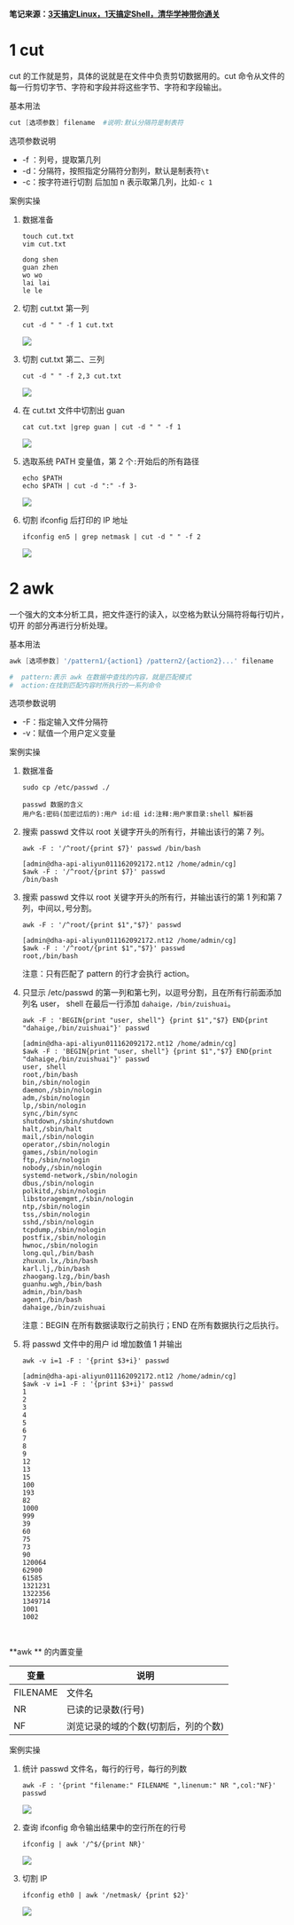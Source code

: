 **笔记来源：**[**3天搞定Linux，1天搞定Shell，清华学神带你通关**](https://www.bilibili.com/video/BV1WY4y1H7d3?p=9&vd_source=e8046ccbdc793e09a75eb61fe8e84a30)

 	 	 		

# 1 cut 
cut 的工作就是剪，具体的说就是在文件中负责剪切数据用的。cut 命令从文件的每一行剪切字节、字符和字段并将这些字节、字符和字段输出。

基本用法 

```powershell
cut [选项参数] filename  #说明:默认分隔符是制表符  	
```

选项参数说明

+ -f ：列号，提取第几列 
+ -d：分隔符，按照指定分隔符分割列，默认是制表符`\t`
+ -c：按字符进行切割 后加加 n 表示取第几列，比如`-c 1`

案例实操

1. 数据准备

   ```shell
   touch cut.txt
   vim cut.txt
   ```

   ```shell
   dong shen
   guan zhen
   wo wo
   lai lai
   le le
   ```


2. 切割 cut.txt 第一列

   ```shell
   cut -d " " -f 1 cut.txt
   ```

   ![](images/22.png)  


3. 切割 cut.txt 第二、三列

   ```shell
   cut -d " " -f 2,3 cut.txt
   ```

   ![](images/23.png) 


4. 在 cut.txt 文件中切割出 guan

   ```shell
   cat cut.txt |grep guan | cut -d " " -f 1
   ```

   ![](images/24.png) 


5. 选取系统 PATH 变量值，第 2 个`:`开始后的所有路径

   ```shell
   echo $PATH
   echo $PATH | cut -d ":" -f 3-
   ```

   ![](images/25.png)


6. 切割 ifconfig 后打印的 IP 地址

   ```shell
   ifconfig en5 | grep netmask | cut -d " " -f 2
   ```

   ![](images/26.png) 	 	 		

# 2 awk 
一个强大的文本分析工具，把文件逐行的读入，以空格为默认分隔符将每行切片，切开 的部分再进行分析处理。

基本用法 

```powershell
awk [选项参数] '/pattern1/{action1} /pattern2/{action2}...' filename

#  pattern:表示 awk 在数据中查找的内容，就是匹配模式 
#  action:在找到匹配内容时所执行的一系列命令 
```

选项参数说明

+ -F：指定输入文件分隔符 
+ -v：赋值一个用户定义变量 

案例实操

1. 数据准备

   ```shell
   sudo cp /etc/passwd ./
   ```

   ```shell
   passwd 数据的含义
   用户名:密码(加密过后的):用户 id:组 id:注释:用户家目录:shell 解析器
   ```


2. 搜索 passwd 文件以 root 关键字开头的所有行，并输出该行的第 7 列。

   ```shell
   awk -F : '/^root/{print $7}' passwd /bin/bash
   ```

   ```shell
   [admin@dha-api-aliyun011162092172.nt12 /home/admin/cg]
   $awk -F : '/^root/{print $7}' passwd
   /bin/bash
   ```


3. 搜索 passwd 文件以 root 关键字开头的所有行，并输出该行的第 1 列和第 7 列，中间以`,`号分割。 

   ```shel
   awk -F : '/^root/{print $1","$7}' passwd
   ```

   ```shell
   [admin@dha-api-aliyun011162092172.nt12 /home/admin/cg]
   $awk -F : '/^root/{print $1","$7}' passwd
   root,/bin/bash
   ```

   注意：只有匹配了 pattern 的行才会执行 action。 

4. 只显示 /etc/passwd 的第一列和第七列，以逗号分割，且在所有行前面添加列名 user， shell 在最后一行添加 `dahaige，/bin/zuishuai`。 

   ```shell
   awk -F : 'BEGIN{print "user, shell"} {print $1","$7} END{print "dahaige,/bin/zuishuai"}' passwd
   ```

   ```shell
   [admin@dha-api-aliyun011162092172.nt12 /home/admin/cg]
   $awk -F : 'BEGIN{print "user, shell"} {print $1","$7} END{print "dahaige,/bin/zuishuai"}' passwd
   user, shell
   root,/bin/bash
   bin,/sbin/nologin
   daemon,/sbin/nologin
   adm,/sbin/nologin
   lp,/sbin/nologin
   sync,/bin/sync
   shutdown,/sbin/shutdown
   halt,/sbin/halt
   mail,/sbin/nologin
   operator,/sbin/nologin
   games,/sbin/nologin
   ftp,/sbin/nologin
   nobody,/sbin/nologin
   systemd-network,/sbin/nologin
   dbus,/sbin/nologin
   polkitd,/sbin/nologin
   libstoragemgmt,/sbin/nologin
   ntp,/sbin/nologin
   tss,/sbin/nologin
   sshd,/sbin/nologin
   tcpdump,/sbin/nologin
   postfix,/sbin/nologin
   hwnoc,/sbin/nologin
   long.qul,/bin/bash
   zhuxun.lx,/bin/bash
   karl.lj,/bin/bash
   zhaogang.lzg,/bin/bash
   guanhu.wgh,/bin/bash
   admin,/bin/bash
   agent,/bin/bash
   dahaige,/bin/zuishuai
   ```

   注意：BEGIN 在所有数据读取行之前执行；END 在所有数据执行之后执行。 



5. 将 passwd 文件中的用户 id 增加数值 1 并输出

   ```shell
   awk -v i=1 -F : '{print $3+i}' passwd
   ```

   ```shell
   [admin@dha-api-aliyun011162092172.nt12 /home/admin/cg]
   $awk -v i=1 -F : '{print $3+i}' passwd
   1
   2
   3
   4
   5
   6
   7
   8
   9
   12
   13
   15
   100
   193
   82
   1000
   999
   39
   60
   75
   73
   90
   120064
   62900
   61585
   1321231
   1322356
   1349714
   1001
   1002
   ```

   ​

**awk ** 的内置变量

| 变量       | 说明                  |
| -------- | ------------------- |
| FILENAME | 文件名                 |
| NR       | 已读的记录数(行号)          |
| NF       | 浏览记录的域的个数(切割后，列的个数) |


案例实操

1. 统计 passwd 文件名，每行的行号，每行的列数 

   ```shell
   awk -F : '{print "filename:" FILENAME ",linenum:" NR ",col:"NF}' passwd
   ```

   ![](images/27.png)

2. 查询 ifconfig 命令输出结果中的空行所在的行号

   ```shell
   ifconfig | awk '/^$/{print NR}'
   ```

   ![](images/28.png)

3. 切割 IP

   ```shell
   ifconfig eth0 | awk '/netmask/ {print $2}'
   ```

   ![](images/29.png)

 				

 			

 		

 	 	 	 		


